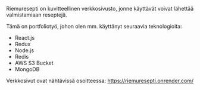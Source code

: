 Riemuresepti on kuvitteellinen verkkosivusto, jonne käyttävät voivat lähettää valmistamiaan reseptejä.

Tämä on portfoliotyö, johon olen mm. käyttänyt seuraavia teknologioita:
- React.js
- Redux
- Node.js
- Redis
- AWS S3 Bucket
- MongoDB

Verkkosivut ovat nähtävissä osoitteessa: https://riemuresepti.onrender.com/
